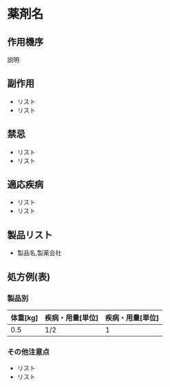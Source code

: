 # 薬剤名

## 作用機序

説明

## 副作用

- リスト
- リスト

## 禁忌

- リスト
- リスト

## 適応疾病

- リスト
- リスト

## 製品リスト

- 製品名,製薬会社

## 処方例(表)

### 製品別

| 体重[kg] | 疾病・用量[単位] | 疾病・用量[単位] |
| --- | --- |---|
| 0.5 | 1/2 | 1 |

### その他注意点

- リスト
- リスト
